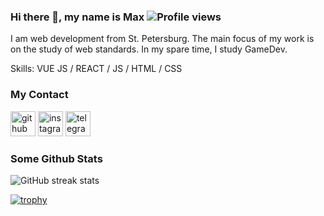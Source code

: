 ### Hi there 👋, my name is Max ![Profile views](https://gpvc.arturio.dev/MaxWatson94)  
I am web development from St. Petersburg. The main focus of my work is on the study of web standards. In my spare time, I study GameDev.

Skills: VUE JS / REACT / JS / HTML / CSS


### My Contact
[<img src='https://github.githubassets.com/images/modules/logos_page/Octocat.png' alt='github' height='40'>](https://github.com/MaxWatson94)  [<img src='https://upload.wikimedia.org/wikipedia/commons/thumb/e/e7/Instagram_logo_2016.svg/800px-Instagram_logo_2016.svg.png' alt='instagram' height='40'>](https://www.instagram.com/maxwatsonn/)  [<img src='https://upload.wikimedia.org/wikipedia/commons/thumb/8/83/Telegram_2019_Logo.svg/1024px-Telegram_2019_Logo.svg.png' alt='telegram' height='40'>](https://t.me/MaxWatson)  

### Some Github Stats
![GitHub streak stats](https://github-readme-streak-stats.herokuapp.com/?user=MaxWatson94)  

[![trophy](https://github-profile-trophy.vercel.app/?username=MaxWatson94)](https://github.com/ryo-ma/github-profile-trophy)


